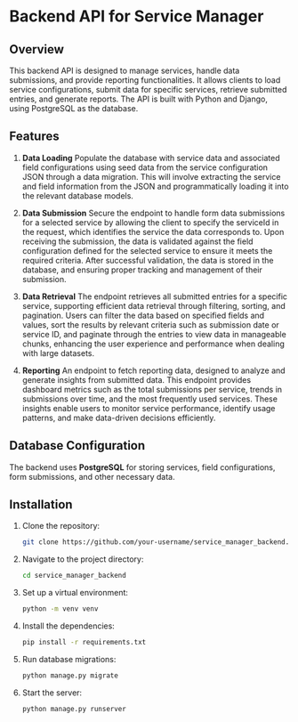 # Backend API for Service Manager

## Overview

This backend API is designed to manage services, handle data submissions, and provide reporting functionalities. It allows clients to load service configurations, submit data for specific services, retrieve submitted entries, and generate reports. The API is built with Python and Django, using PostgreSQL as the database.

## Features

1. **Data Loading**
   Populate the database with service data and associated field configurations using seed data from the service configuration JSON through a data migration. This will involve extracting the service and field information from the JSON and programmatically loading it into the relevant database models.

2. **Data Submission**
   Secure the endpoint to handle form data submissions for a selected service by allowing the client to specify the serviceId in the request, which identifies the service the data corresponds to. Upon receiving the submission, the data is validated against the field configuration defined for the selected service to ensure it meets the required criteria. After successful validation, the data is stored in the database, and ensuring proper tracking and management of their submission.

3. **Data Retrieval**
   The endpoint retrieves all submitted entries for a specific service, supporting efficient data retrieval through filtering, sorting, and pagination. Users can filter the data based on specified fields and values, sort the results by relevant criteria such as submission date or service ID, and paginate through the entries to view data in manageable chunks, enhancing the user experience and performance when dealing with large datasets.
   
4. **Reporting**
   An endpoint to fetch reporting data, designed to analyze and generate insights from submitted data. This endpoint provides dashboard metrics such as the total submissions per service, trends in submissions over time, and the most frequently used services. These insights enable users to monitor service performance, identify usage patterns, and make data-driven decisions efficiently.

## Database Configuration
   The backend uses **PostgreSQL** for storing services, field configurations, form submissions, and other necessary data.

## Installation

1. Clone the repository:
   ```bash
   git clone https://github.com/your-username/service_manager_backend.git

2. Navigate to the project directory:
   ```bash
   cd service_manager_backend

3. Set up a virtual environment:
   ```bash
   python -m venv venv

4. Install the dependencies:
   ```bash
   pip install -r requirements.txt

5. Run database migrations:
   ```bash
   python manage.py migrate

6. Start the server:
   ```bash
   python manage.py runserver
